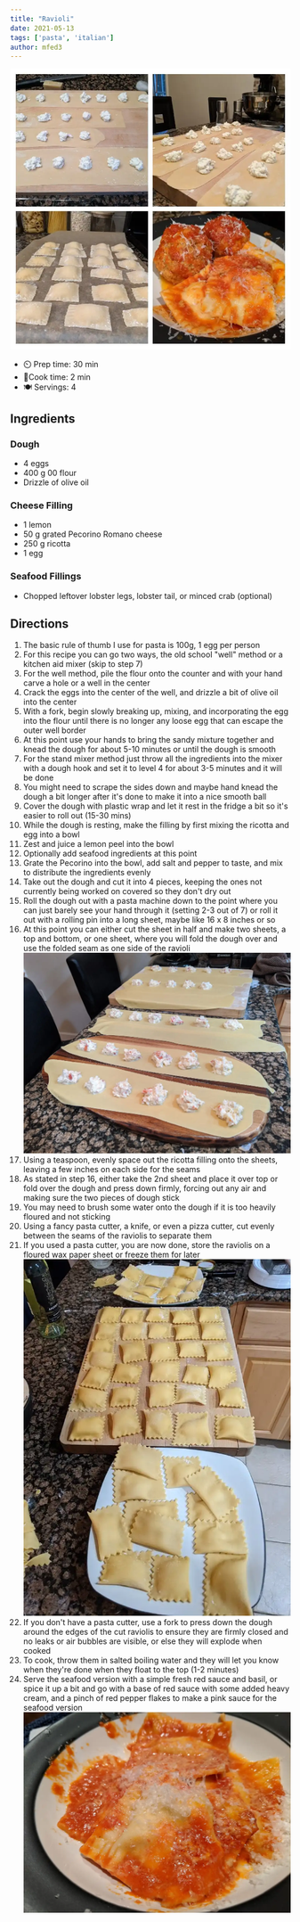 ```yaml
---
title: "Ravioli"
date: 2021-05-13
tags: ['pasta', 'italian']
author: mfed3
---
```


![Ravioli](/recipes/pix/ravioli-01.webp)

- ⏲️ Prep time: 30 min
- 🍳Cook time: 2 min
- 🍽️ Servings: 4

## Ingredients

### Dough

- 4 eggs
- 400 g 00 flour
- Drizzle of olive oil

### Cheese Filling

- 1 lemon
- 50 g grated Pecorino Romano cheese
- 250 g ricotta
- 1 egg

### Seafood Fillings
- Chopped leftover lobster legs, lobster tail, or minced crab (optional)

## Directions

1. The basic rule of thumb I use for pasta is 100g, 1 egg per person
2. For this recipe you can go two ways, the old school "well" method or a kitchen aid mixer (skip to step 7)
3. For the well method, pile the flour onto the counter and with your hand carve a hole or a well in the center
4. Crack the eggs into the center of the well, and drizzle a bit of olive oil into the center
5. With a fork, begin slowly breaking up, mixing, and incorporating the egg into the flour until there is no longer any loose egg that can escape the outer well border
6. At this point use your hands to bring the sandy mixture together and knead the dough for about 5-10 minutes or until the dough is smooth
7. For the stand mixer method just throw all the ingredients into the mixer with a dough hook and set it to level 4 for about 3-5 minutes and it will be done
8. You might need to scrape the sides down and maybe hand knead the dough a bit longer after it's done to make it into a nice smooth ball
9. Cover the dough with plastic wrap and let it rest in the fridge a bit so it's easier to roll out (15-30 mins)
10. While the dough is resting, make the filling by first mixing the  ricotta and egg into a bowl
11. Zest and juice a lemon peel into the bowl
12. Optionally add seafood ingredients at this point
13. Grate the Pecorino into the bowl, add salt and pepper to taste, and mix to distribute the ingredients evenly
14. Take out the dough and cut it into 4 pieces, keeping the ones not currently being worked on covered so they don't dry out
15. Roll the dough out with a pasta machine down to the point where you can just barely see your hand through it (setting 2-3 out of 7) or roll it out with a rolling pin into a long sheet, maybe like 16 x 8 inches or so
16. At this point you can either cut the sheet in half and make two sheets, a top and bottom, or one sheet, where you will fold the dough over and use the folded seam as one side of the ravioli
![Lobster Ravioli](/recipes/pix/ravioli-02.webp)
17. Using a teaspoon, evenly space out the ricotta filling onto the sheets, leaving a few inches on each side for the seams
18. As stated in step 16, either take the 2nd sheet and place it over top or fold over the dough and press down firmly, forcing out any air and making sure the two pieces of dough stick
19. You may need to brush some water onto the dough if it is too heavily floured and not sticking
20. Using a fancy pasta cutter, a knife, or even a pizza cutter, cut evenly between the seams of the raviolis to separate them
21. If you used a pasta cutter, you are now done, store the raviolis on a floured wax paper sheet or freeze them for later
![Finished Ravioli](/recipes/pix/ravioli-03.webp)
22. If you don't have a pasta cutter, use a fork to press down the dough around the edges of the cut raviolis to ensure they are firmly closed and no leaks or air bubbles are visible, or else they will explode when cooked
23. To cook, throw them in salted boiling water and they will let you know when they're done when they float to the top (1-2 minutes)
24. Serve the seafood version with a simple fresh red sauce and basil, or spice it up a bit and go with a base of red sauce with some added heavy cream, and a pinch of red pepper flakes to make a pink sauce for the seafood version
![Served Ravioli](/recipes/pix/ravioli-04.webp)
